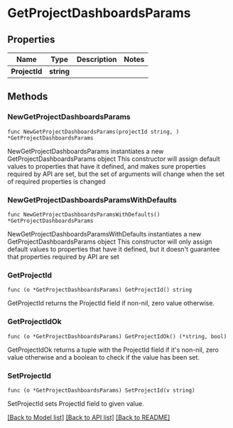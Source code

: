 # GetProjectDashboardsParams

## Properties

Name | Type | Description | Notes
------------ | ------------- | ------------- | -------------
**ProjectId** | **string** |  | 

## Methods

### NewGetProjectDashboardsParams

`func NewGetProjectDashboardsParams(projectId string, ) *GetProjectDashboardsParams`

NewGetProjectDashboardsParams instantiates a new GetProjectDashboardsParams object
This constructor will assign default values to properties that have it defined,
and makes sure properties required by API are set, but the set of arguments
will change when the set of required properties is changed

### NewGetProjectDashboardsParamsWithDefaults

`func NewGetProjectDashboardsParamsWithDefaults() *GetProjectDashboardsParams`

NewGetProjectDashboardsParamsWithDefaults instantiates a new GetProjectDashboardsParams object
This constructor will only assign default values to properties that have it defined,
but it doesn't guarantee that properties required by API are set

### GetProjectId

`func (o *GetProjectDashboardsParams) GetProjectId() string`

GetProjectId returns the ProjectId field if non-nil, zero value otherwise.

### GetProjectIdOk

`func (o *GetProjectDashboardsParams) GetProjectIdOk() (*string, bool)`

GetProjectIdOk returns a tuple with the ProjectId field if it's non-nil, zero value otherwise
and a boolean to check if the value has been set.

### SetProjectId

`func (o *GetProjectDashboardsParams) SetProjectId(v string)`

SetProjectId sets ProjectId field to given value.



[[Back to Model list]](../README.md#documentation-for-models) [[Back to API list]](../README.md#documentation-for-api-endpoints) [[Back to README]](../README.md)


